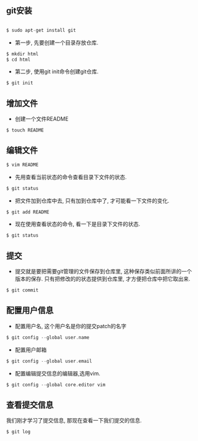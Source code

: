 ## git安装

```c

$ sudo apt-get install git

```

* 第一步, 先要创建一个目录存放仓库.

```c
$ mkdir html
$ cd html
```

* 第二步, 使用git init命令创建git仓库.

```c
$ git init
```

## 增加文件

* 创建一个文件README

```c
$ touch README
```

## 编辑文件

```c
$ vim README
```

* 先用查看当前状态的命令查看目录下文件的状态.

```c
$ git status
```

* 把文件加到仓库中去, 只有加到仓库中了, 才可能看一下文件的变化.

```c
$ git add README
```

* 现在使用查看状态的命令, 看一下是目录下文件的状态.

```c
$ git status
```

## 提交

* 提交就是要把需要git管理的文件保存到仓库里, 这种保存类似前面所讲的一个版本的保存.
只有把修改的的状态提供到仓库里, 才方便把仓库中把它取出来.

```c
$ git commit
```

## 配置用户信息

* 配置用户名, 这个用户名是你的提交patch的名字

```c
$ git config --global user.name
```

* 配置用户邮箱

```c
$ git config --global user.email
```

* 配置编辑提交信息的编辑器,选用vim.

```c
$ git config --global core.editor vim
```

## 查看提交信息

我们刚才学习了提交信息, 那现在查看一下我们提交的信息.

```c
$ git log
```
